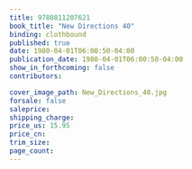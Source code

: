 ```yaml
---
title: 9780811207621
book_title: "New Directions 40"
binding: clothbound
published: true
date: 1980-04-01T06:00:50-04:00
publication_date: 1980-04-01T06:00:50-04:00
show_in_forthcoming: false
contributors:

cover_image_path: New_Directions_40.jpg
forsale: false
saleprice:
shipping_charge:
price_us: 15.95
price_cn:
trim_size:
page_count:
---
```


